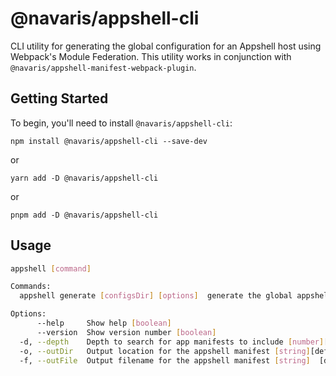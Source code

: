 # @navaris/appshell-cli

CLI utility for generating the global configuration for an Appshell host using Webpack's Module Federation. This utility works in conjunction with `@navaris/appshell-manifest-webpack-plugin`.

## Getting Started

To begin, you'll need to install `@navaris/appshell-cli`:

```console
npm install @navaris/appshell-cli --save-dev
```

or

```console
yarn add -D @navaris/appshell-cli
```

or

```console
pnpm add -D @navaris/appshell-cli
```

## Usage

```bash
appshell [command]

Commands:
  appshell generate [configsDir] [options]  generate the global appshell config

Options:
      --help     Show help [boolean]
      --version  Show version number [boolean]
  -d, --depth    Depth to search for app manifests to include [number][default: 1]
  -o, --outDir   Output location for the appshell manifest [string][default: "."]
  -f, --outFile  Output filename for the appshell manifest [string]  [default: "appshell.manifest.json"]
```
